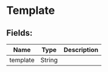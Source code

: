 # Template



## Fields:

Name | Type | Description
---------- | ---------- | ----------
template | String | 
